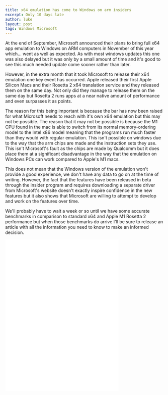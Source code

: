 ```yaml
---
title: x64 emulation has come to Windows on arm insiders
excerpt: Only 10 days late
author: luke
layout: post
tags: Windows Microsoft
---
```


At the end of September, Microsoft announced their plans to bring full x64 app emulation to Windows on ARM computers in November of this year which... went as well as expected. As with most windows updates this one was also delayed but it was only by a small amount of time and it's good to see this much needed update come sooner rather than later.

However, in the extra month that it took Microsoft to release their x64 emulation one key event has occurred. Apple released their first Apple Silicon Macs and their Rosetta 2 x64 translation service and they released them on the same day. Not only did they manage to release them on the same day but Rosetta 2 runs apps at a near native amount of performance and even surpasses it as points.

The reason for this being important is because the bar has now been raised for what Microsoft needs to reach with it's own x64 emulation but this may not be possible. The reason that it may not be possible is because the M1 CPU found in the mac is able to switch from its normal memory-ordering model to the Intel x86 model meaning that the programs run much faster than they would with regular emulation. This isn't possible on windows due to the way that the arm chips are made and the instruction sets they use. This isn't Microsoft's fault as the chips are made by Qualcomm but it does place them at a significant disadvantage in the way that the emulation on Windows PCs can work compared to Apple's M1 macs.

This does not mean that the Windows version of the emulation won't provide a good experience, we don't have any data to go on at the time of writing. However, the fact that the features have been released in beta through the insider program and requires downloading a separate driver from Microsoft's website doesn't exactly inspire confidence in the new features but it also shows that Microsoft are willing to attempt to develop and work on the features over time.

We'll probably have to wait a week or so until we have some accurate benchmarks in comparison to standard x64 and Apple M1 Rosetta 2 performance but when those benchmarks do arrive I'll be sure to release an article with all the information you need to know to make an informed decision.

<iframe style="width:360px;height:480px;" marginwidth="0" marginheight="0" scrolling="no" frameborder="0" src="//ws-eu.amazon-adsystem.com/widgets/q?ServiceVersion=20070822&OneJS=1&Operation=GetAdHtml&MarketPlace=GB&source=ac&ref=qf_sp_asin_til&ad_type=product_link&tracking_id=dynamicdigita-21&marketplace=amazon&region=GB&placement=B083KNKL11&asins=B083KNKL11&linkId=c857e7929d05f9eb27d789b3ce117f2b&show_border=false&link_opens_in_new_window=true&price_color=333333&title_color=0066c0&bg_color=ffffff"></iframe>